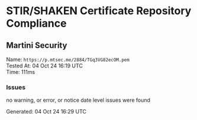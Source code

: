 # STIR/SHAKEN Certificate Repository Compliance

## Martini Security

Name: `https://p.mtsec.me/2884/TGq3VG82ecOM.pem`\
Tested At: 04 Oct 24 16:19 UTC\
Time: 111ms

### Issues

no warning, or error, or notice date level issues were found

Generated: 04 Oct 24 16:29 UTC